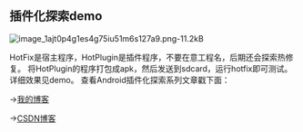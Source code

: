 ## 插件化探索demo
![image_1ajt0p4g1es4g75iu51m6s127a9.png-11.2kB][1]

HotFix是宿主程序，HotPlugin是插件程序，不要在意工程名，后期还会探索热修复。
将HotPlugin的程序打包成apk，然后发送到sdcard，运行hotfix即可测试。详细效果见demo。
查看Android插件化探索系列文章戳下面：

->[我的博客](http://www.maplejaw.com/tags/%E6%8F%92%E4%BB%B6%E5%8C%96%E6%8E%A2%E7%B4%A2/)    

->[CSDN博客](http://blog.csdn.net/maplejaw_/article/category/6243921)


  [1]: http://static.zybuluo.com/maplejaw/4p7xlbq84coxk47y3nxguslv/image_1ajt0p4g1es4g75iu51m6s127a9.png
